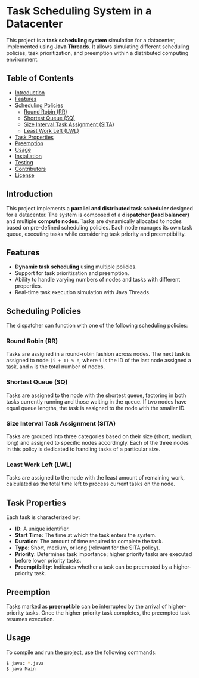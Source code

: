 # Task Scheduling System in a Datacenter

This project is a **task scheduling system** simulation for a datacenter, implemented using **Java Threads**. It allows simulating different scheduling policies, task prioritization, and preemption within a distributed computing environment.

## Table of Contents

- [Introduction](#introduction)
- [Features](#features)
- [Scheduling Policies](#scheduling-policies)
  - [Round Robin (RR)](#round-robin-rr)
  - [Shortest Queue (SQ)](#shortest-queue-sq)
  - [Size Interval Task Assignment (SITA)](#size-interval-task-assignment-sita)
  - [Least Work Left (LWL)](#least-work-left-lwl)
- [Task Properties](#task-properties)
- [Preemption](#preemption)
- [Usage](#usage)
- [Installation](#installation)
- [Testing](#testing)
- [Contributors](#contributors)
- [License](#license)

## Introduction

This project implements a **parallel and distributed task scheduler** designed for a datacenter. The system is composed of a **dispatcher (load balancer)** and multiple **compute nodes**. Tasks are dynamically allocated to nodes based on pre-defined scheduling policies. Each node manages its own task queue, executing tasks while considering task priority and preemptibility.

## Features

- **Dynamic task scheduling** using multiple policies.
- Support for task prioritization and preemption.
- Ability to handle varying numbers of nodes and tasks with different properties.
- Real-time task execution simulation with Java Threads.

## Scheduling Policies

The dispatcher can function with one of the following scheduling policies:

### Round Robin (RR)

Tasks are assigned in a round-robin fashion across nodes. The next task is assigned to node `(i + 1) % n`, where `i` is the ID of the last node assigned a task, and `n` is the total number of nodes.

### Shortest Queue (SQ)

Tasks are assigned to the node with the shortest queue, factoring in both tasks currently running and those waiting in the queue. If two nodes have equal queue lengths, the task is assigned to the node with the smaller ID.

### Size Interval Task Assignment (SITA)

Tasks are grouped into three categories based on their size (short, medium, long) and assigned to specific nodes accordingly. Each of the three nodes in this policy is dedicated to handling tasks of a particular size.

### Least Work Left (LWL)

Tasks are assigned to the node with the least amount of remaining work, calculated as the total time left to process current tasks on the node.

## Task Properties

Each task is characterized by:

- **ID**: A unique identifier.
- **Start Time**: The time at which the task enters the system.
- **Duration**: The amount of time required to complete the task.
- **Type**: Short, medium, or long (relevant for the SITA policy).
- **Priority**: Determines task importance; higher priority tasks are executed before lower priority tasks.
- **Preemptibility**: Indicates whether a task can be preempted by a higher-priority task.

## Preemption

Tasks marked as **preemptible** can be interrupted by the arrival of higher-priority tasks. Once the higher-priority task completes, the preempted task resumes execution.

## Usage

To compile and run the project, use the following commands:

```bash
$ javac *.java
$ java Main
